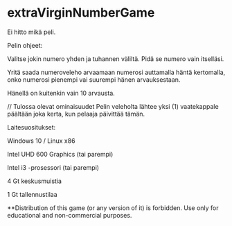 # extraVirginNumberGame
Ei hitto mikä peli.


Pelin ohjeet:

Valitse jokin numero yhden ja tuhannen väliltä. Pidä se numero vain itselläsi. 

Yritä saada numeroveleho arvaamaan numerosi auttamalla häntä kertomalla, onko numerosi pienempi vai suurempi hänen arvauksestaan.

Hänellä on kuitenkin vain 10 arvausta. 

// Tulossa olevat ominaisuudet
Pelin veleholta lähtee yksi (1) vaatekappale päältään joka kerta, kun pelaaja päivittää tämän.

Laitesuositukset:

Windows 10 / Linux x86

Intel UHD 600 Graphics (tai parempi)

Intel i3 -prosessori (tai parempi)

4 Gt keskusmuistia

1 Gt tallennustilaa


**Distribution of this game (or any version of it) is forbidden. Use only for educational and non-commercial purposes.
